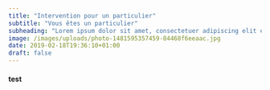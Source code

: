 ```yaml
---
title: "Intervention pour un particulier"
subtitle: "Vous êtes un particulier"
subheading: "Lorem ipsum dolor sit amet, consectetuer adipiscing elit enean commodo  eget dolor aenean massa eget dolor aenean massa"
image: /images/uploads/photo-1481595357459-84468f6eeaac.jpg
date: 2019-02-18T19:36:10+01:00
draft: false
---
```


<h4>test</h4>